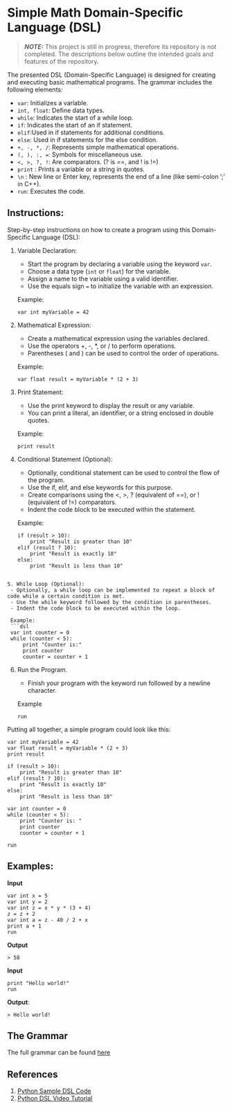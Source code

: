 
# Simple Math Domain-Specific Language (DSL)

> **_NOTE:_**  This project is still in progress, therefore its repository is not completed. The descriptions below outline the intended goals and features of the repository.

The presented DSL (Domain-Specific Language) is designed for creating and executing basic mathematical programs. The grammar includes the following elements:

- `var`: Initializes a variable.
- `int, float`: Define data types.
- `while`: Indicates the start of a while loop.
- `if`: Indicates the start of an if statement.
- `elif`:Used in if statements for additional conditions.
- `else`: Used in if statements for the else condition.
- `+, -, *, /`: Represents simple mathematical operations.
- `(, ), :, =`: Symbols for miscellaneous use.
- `<, >, ?, !`: Are comparators. (? is ==, and ! is !=)
- `print` : Prints a variable or a string in quotes.
- `\n` : New line or Enter key, represents the end of a line (like semi-colon ’;’ in C++).
- `run`: Executes the code.

## Instructions:
Step-by-step instructions on how to create a program using this Domain-Specific Language (DSL):

1. Variable Declaration:

   - Start the program by declaring a variable using the keyword `var`.
   - Choose a data type (`int` or `float`) for the variable.
   - Assign a name to the variable using a valid identifier.
   - Use the equals sign `=` to initialize the variable with an expression.

   Example:
   ```dsl
   var int myVariable = 42
   ```

2. Mathematical Expression:
   - Create a mathematical expression using the variables declared.
   - Use the operators +, -, *, or / to perform operations.
   - Parentheses ( and ) can be used to control the order of operations.

   Example:
   ```dsl
   var float result = myVariable * (2 + 3)
   ```
3. Print Statement:
   - Use the print keyword to display the result or any variable.
   - You can print a literal, an identifier, or a string enclosed in double quotes.

   Example:
   ```dsl
   print result
   ```

4. Conditional Statement (Optional):
   - Optionally, conditional statement can be used to control the flow of the program.
   - Use the if, elif, and else keywords for this purpose.
   - Create comparisons using the <, >, ? (equivalent of ==), or ! (equivalent of !=) comparators.
   - Indent the code block to be executed within the statement.

   Example:
   ```dsl
   if (result > 10):
       print "Result is greater than 10"
   elif (result ? 10):
       print "Result is exactly 10"
   else:
       print "Result is less than 10"
  ```

5. While Loop (Optional):
   - Optionally, a while loop can be implemented to repeat a block of code while a certain condition is met.
   - Use the while keyword followed by the condition in parentheses.
   - Indent the code block to be executed within the loop.
   
   Example:
   ```dsl
   var int counter = 0
   while (counter < 5):
       print "Counter is:"
       print counter
       counter = counter + 1

   ```

6. Run the Program.
   - Finish your program with the keyword run followed by a newline character.

   Example
   ```dsl
   run
   ```

Putting all together, a simple program could look like this:
``` dsl
var int myVariable = 42
var float result = myVariable * (2 + 3)
print result

if (result > 10):
    print "Result is greater than 10"
elif (result ? 10):
    print "Result is exactly 10"
else:
    print "Result is less than 10"

var int counter = 0
while (counter < 5):
    print "Counter is: "
    print counter
    counter = counter + 1

run
```

## Examples:
**Input**
```dsl
var int x = 5
var int y = 2
var int z = x * y * (3 + 4)
z = z + 2
var int a = z - 40 / 2 + x
print a + 1
run
```

**Output**
```
> 58
```

**Input**
```dsl
print "Hello world!"
run
```

**Output**:
```
> Hello world!
```

## The Grammar
The full grammar can be found [here](/grammar.txt)


## References

1. [Python Sample DSL Code](https://github.com/davidcallanan/py-myopl-code/)
3. [Python DSL Video Tutorial](https://www.youtube.com/watch?v=Eythq9848Fg&list=PLZQftyCk7_SdoVexSmwy_tBgs7P0b97yD&index=1)
